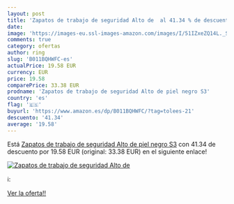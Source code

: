 ```yaml
---
layout: post
title: 'Zapatos de trabajo de seguridad Alto de  al 41.34 % de descuento'
date: 
image: 'https://images-eu.ssl-images-amazon.com/images/I/51IZxeZQ14L._SL200_.jpg'
comments: true
category: ofertas
author: ring
slug: 'B011BQHWFC-es'
actualPrice: 19.58 EUR
currency: EUR
price: 19.58
comparePrice: 33.38 EUR
prodname: 'Zapatos de trabajo de seguridad Alto de piel negro S3'
country: 'es'
flag: '🇪🇸'
buyurl: 'https://www.amazon.es/dp/B011BQHWFC/?tag=tolees-21'
descuento: '41.34'
average: '19.58'
---
```


Está [Zapatos de trabajo de seguridad Alto de piel negro S3](https://www.amazon.es/dp/B011BQHWFC/?tag=tolees-21) con 41.34 de descuento por 19.58 EUR (original: 33.38 EUR) en el siguiente enlace!

[![Zapatos de trabajo de seguridad Alto de ](https://images-eu.ssl-images-amazon.com/images/I/51IZxeZQ14L._SL200_.jpg)](https://www.amazon.es/dp/B011BQHWFC/?tag=tolees-21)

ℹ️:


[Ver la oferta!!](https://www.amazon.es/dp/B011BQHWFC/?tag=tolees-21)
